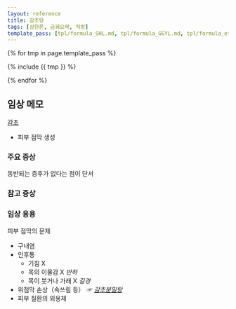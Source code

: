 ```yaml
---
layout: reference
title: 감초탕
tags: [상한론, 금궤요략, 처방]
template_pass: [tpl/formula_SHL.md, tpl/formula_GGYL.md, tpl/formula_etc.md]
---
```



{% for tmp in page.template_pass %}

{% include {{ tmp }} %}

{% endfor %}

## 임상 메모

[감초]({{site.herburl}}/감초)
* 피부 점막 생성

### 주요 증상

동반되는 증후가 없다는 점이 단서

### 참고 증상


### 임상 응용

피부 점막의 문제
* 구내염
* 인후통
  - 기침 X
  - 목의 이물감 X _반하_
  - 목이 붓거나 가래 X _길경_
* 위점막 손상（속쓰림 등） _☞ [감초분밀탕]({{site.formulaurl}}/감초분밀탕)_
* 피부 질환의 외용제
